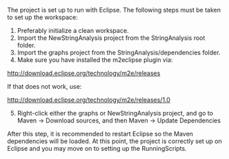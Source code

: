 The project is set up to run with Eclipse. The following steps must be taken to set up the workspace:

1. Preferably initialize a clean workspace.
2. Import the NewStringAnalysis project from the StringAnalysis root folder.
3. Import the graphs project from the StringAnalysis/dependencies folder.
4. Make sure you have installed the m2eclipse plugin via:

http://download.eclipse.org/technology/m2e/releases

If that does not work, use:

http://download.eclipse.org/technology/m2e/releases/1.0

5. Right-click either the graphs or NewStringAnalysis project, and go to Maven -> Download sources, and then Maven -> Update Dependencies

After this step, it is recommended to restart Eclipse so the Maven dependencies will be loaded. At this point, the project is correctly set up on Eclipse and you may move on to setting up the RunningScripts.
